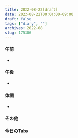 ```yaml
---
title: 2022-08-22[draft]
date: 2022-08-22T00:00:00+09:00
draft: false
tags: ["diary", ""]
archives: 2022-08
slug: 175306
---
```

#### 午前
- 
#### 午後
- 
#### 体調
- 
#### その他
#### 今日のTabs
